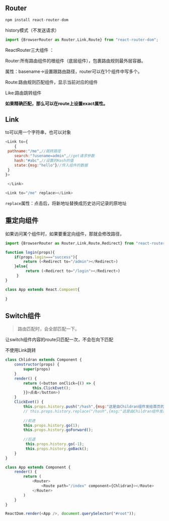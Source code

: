 ## Router

```js
npm install react-router-dom
```



history模式（不发送请求）

```js
import {BrowserRouter as Router,Link,Route} from "react-router-dom";
```



ReactRouter三大组件 ：

Router:所有路由组件的根组件（底层组件），包裹路由规则最外层容器。

属性：basename->设置跟路由路径，router可以在1个组件中写多个。

Route:路由规则匹配组件，显示当前对应的组件 

Like:路由跳转组件

**如果精确匹配，那么可以在route上设置exact属性。**

## Link

to可以用一个字符串，也可以对象

```js
<Link to={
    {
 pathname:"/me",//跳转路径
    search:"?usename=admin",//get请求参数
    hash:"#abc",//设置的Hash的值
    state:{msg:"hello"}//传入组件的数据 
 }
}>
    
 </Link>
```

```js
<Link to="/me" replace></Link>
```

`replace`属性：点击后，将新地址替换成历史访问记录的原地址



## 重定向组件 

如果访问某个组件时，如果要重定向组件，那就会修改路径，

```js
import {BrowserRouter as Router,Link,Route,Redirect} from "react-router-dom";
```

```js
function login(props){
    if(props.login==="success"){
        return (<Redirect to="/admin"></Redirect>)
    }else{
         return (<Redirect to="/login"></Redirect>)
     }
}

class App extends React.Compoent{
    
}
```

## Switch组件 

> 路由匹配时，会全部匹配一下。

让switch组件内容的route只匹配一次，不会在向下匹配



不使用Link跳转

```js
class Chlidran extends Component {
    constructor(props) {
        super(props)
    }
    render() {
        return (<button onClick={() => {
            this.ClickEvet();
        }}>点击</button>)
    }
    ClickEvet() {
        this.props.history.push("/hash",{msg:"这是由Childran组件发给首页的数据 "})//对url
        // this.props.history.replace("/hash",{msg:"这是由Childran组件发给首页的数据 "})
        
        //前进
        this.props.history.go(1);
        this.props.history.goForward();
        
        //后退
         this.props.history.go(-1);
    	 this.props.history.goBack();
    }
}

class App extends Component {
    render() {
        return (
            <Router>
                <Route path="/index" component={Chlidran}></Route>
            </Router>
        )
    }
}

ReactDom.render(<App />, document.querySelector("#root"));
```

